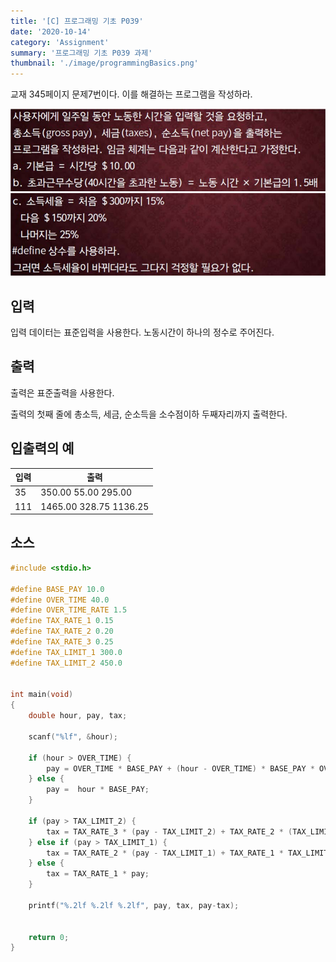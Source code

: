 ```yaml
---
title: '[C] 프로그래밍 기초 P039'
date: '2020-10-14'
category: 'Assignment'
summary: '프로그래밍 기초 P039 과제'
thumbnail: './image/programmingBasics.png'
---
```

교재 345페이지 문제7번이다. 이를 해결하는 프로그램을 작성하라.

![Problem](./image/pba/p039-1.jpg)
![Problem](./image/pba/p039-2.jpg)

## 입력
입력 데이터는 표준입력을 사용한다. 노동시간이 하나의 정수로 주어진다.

## 출력
출력은 표준출력을 사용한다. 

출력의 첫째 줄에 총소득, 세금, 순소득을 소수점이하 두째자리까지 출력한다.


## 입출력의 예

|입력|출력|
|---|---|
|35|350.00 55.00 295.00|
|111|1465.00 328.75 1136.25|

## 소스

```c
#include <stdio.h>

#define BASE_PAY 10.0
#define OVER_TIME 40.0
#define OVER_TIME_RATE 1.5
#define TAX_RATE_1 0.15
#define TAX_RATE_2 0.20
#define TAX_RATE_3 0.25
#define TAX_LIMIT_1 300.0
#define TAX_LIMIT_2 450.0


int main(void)
{
    double hour, pay, tax;
    
    scanf("%lf", &hour);

    if (hour > OVER_TIME) {
        pay = OVER_TIME * BASE_PAY + (hour - OVER_TIME) * BASE_PAY * OVER_TIME_RATE;
    } else {
        pay =  hour * BASE_PAY;
    }

    if (pay > TAX_LIMIT_2) {
        tax = TAX_RATE_3 * (pay - TAX_LIMIT_2) + TAX_RATE_2 * (TAX_LIMIT_2 - TAX_LIMIT_1) + TAX_RATE_1 * TAX_LIMIT_1;
    } else if (pay > TAX_LIMIT_1) {
        tax = TAX_RATE_2 * (pay - TAX_LIMIT_1) + TAX_RATE_1 * TAX_LIMIT_1;
    } else {
        tax = TAX_RATE_1 * pay;
    }
    
    printf("%.2lf %.2lf %.2lf", pay, tax, pay-tax);
    

    return 0;
}
```